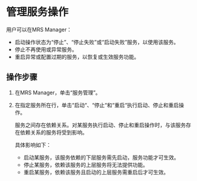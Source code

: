 # 管理服务操作<a name="mrs_01_0245"></a>

用户可以在MRS Manager：

-   启动操作状态为“停止”、“停止失败”或“启动失败”服务，以使用该服务。
-   停止不再使用或异常服务。
-   重启异常或配置过期的服务，以恢复或生效服务功能。

## 操作步骤<a name="zh-cn_topic_0035251701_section554138901949"></a>

1.  在MRS Manager，单击“服务管理”。
2.  在指定服务所在行，单击“启动“、“停止“和“重启“执行启动、停止和重启操作。

    服务之间存在依赖关系。对某服务执行启动、停止和重启操作时，与该服务存在依赖关系的服务将受到影响。

    具体影响如下：

    -   启动某服务，该服务依赖的下层服务需先启动，服务功能才可生效。
    -   停止某服务，依赖该服务的上层服务将无法提供功能。
    -   重启某服务，依赖该服务且启动的上层服务需重启后才可生效。


